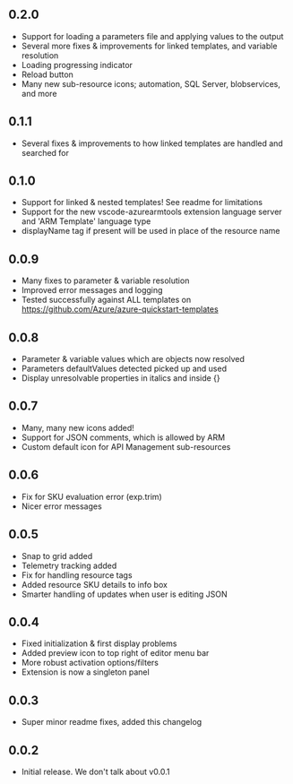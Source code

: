 ## 0.2.0
- Support for loading a parameters file and applying values to the output
- Several more fixes & improvements for linked templates, and variable resolution
- Loading progressing indicator
- Reload button
- Many new sub-resource icons; automation, SQL Server, blobservices, and more

## 0.1.1
- Several fixes & improvements to how linked templates are handled and searched for
  
## 0.1.0
- Support for linked & nested templates! See readme for limitations
- Support for the new vscode-azurearmtools extension language server and 'ARM Template' language type
- displayName tag if present will be used in place of the resource name

## 0.0.9
- Many fixes to parameter & variable resolution
- Improved error messages and logging
- Tested successfully against ALL templates on https://github.com/Azure/azure-quickstart-templates

## 0.0.8
- Parameter & variable values which are objects now resolved
- Parameters defaultValues detected picked up and used
- Display unresolvable properties in italics and inside {}

## 0.0.7
- Many, many new icons added!
- Support for JSON comments, which is allowed by ARM
- Custom default icon for API Management sub-resources

## 0.0.6
- Fix for SKU evaluation error (exp.trim)
- Nicer error messages
  
## 0.0.5
- Snap to grid added
- Telemetry tracking added
- Fix for handling resource tags
- Added resource SKU details to info box
- Smarter handling of updates when user is editing JSON

## 0.0.4
- Fixed initialization & first display problems
- Added preview icon to top right of editor menu bar
- More robust activation options/filters
- Extension is now a singleton panel

## 0.0.3
- Super minor readme fixes, added this changelog

## 0.0.2
- Initial release. We don't talk about v0.0.1
